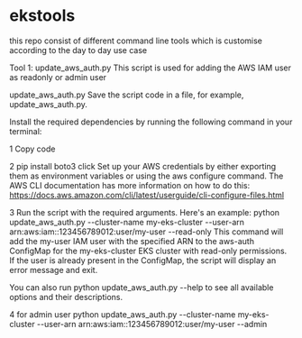 # ekstools
this repo consist of different command line tools which is customise according to the day to day use case 

Tool 1: 
update_aws_auth.py 
This script is used for adding the AWS IAM user as readonly or admin user 

update_aws_auth.py
Save the script code in a file, for example, update_aws_auth.py.

Install the required dependencies by running the following command in your terminal:

1 Copy code

2 pip install boto3 click
Set up your AWS credentials by either exporting them as environment variables or using the aws configure command. The AWS CLI documentation has more information on how to do this: https://docs.aws.amazon.com/cli/latest/userguide/cli-configure-files.html

3 Run the script with the required arguments. Here's an example:
python update_aws_auth.py --cluster-name my-eks-cluster --user-arn arn:aws:iam::123456789012:user/my-user --read-only
This command will add the my-user IAM user with the specified ARN to the aws-auth ConfigMap for the my-eks-cluster EKS cluster with read-only permissions. If the user is already present in the ConfigMap, the script will display an error message and exit.

You can also run python update_aws_auth.py --help to see all available options and their descriptions.

4 for admin user 
python update_aws_auth.py --cluster-name my-eks-cluster --user-arn arn:aws:iam::123456789012:user/my-user --admin

